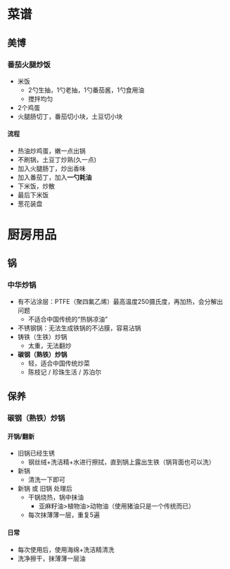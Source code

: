 # 菜谱

## 美博

### 番茄火腿炒饭

- 米饭
  - 2勺生抽，1勺老抽，1勺番茄酱，1勺食用油
  - 搅拌均匀
- 2个鸡蛋
- 火腿肠切丁，番茄切小块，土豆切小块

#### 流程

- 热油炒鸡蛋，嫩一点出锅
- 不刷锅，土豆丁炒熟(久一点)
- 加入火腿肠丁，炒出香味
- 加入番茄丁，加入**一勺耗油**
- 下米饭，炒散
- 最后下米饭
- 葱花装盘

# 厨房用品

## 锅

### 中华炒锅

- 有不沾涂层：PTFE（聚四氟乙烯）最高温度250摄氏度，再加热，会分解出问题
  - 不适合中国传统的“热锅凉油”
- 不锈钢锅：无法生成铁锅的不沾膜，容易沾锅
- 铸铁（生铁）炒锅
  - 太重，无法翻炒
- **碳钢（熟铁）炒锅**
  - 轻，适合中国传统炒菜
  - 陈枝记 / 珍珠生活 / 苏泊尔

## 保养

### 碳钢（熟铁）炒锅

#### 开锅/翻新

- 旧锅已经生锈
  - 钢丝绒+洗洁精+水进行擦拭，直到锅上露出生铁（锅背面也可以洗）
- 新锅
  - 清洗一下即可
- 新锅 或 旧锅 处理后
  - 干锅烧热，锅中抹油
    - 亚麻籽油>植物油>动物油（使用猪油只是一个传统而已）
  - 每次抹薄薄一层，重复5遍

#### 日常

- 每次使用后，使用海绵+洗洁精清洗
- 洗净擦干，抹薄薄一层油